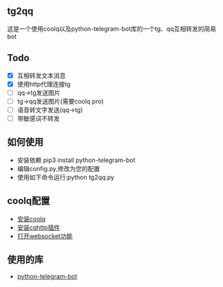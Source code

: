 ## tg2qq
这是一个使用coolq以及python-telegram-bot库的一个tg、qq互相转发的简易bot
## Todo
- [x] 互相转发文本消息
- [x] 使用http代理连接tg 
- [ ] qq->tg发送图片
- [ ] tg->qq发送图片(需要coolq pro)
- [ ] 语音转文字发送(qq->tg)
- [ ] 带敏感词不转发
## 如何使用
* 安装依赖 pip3 install python-telegram-bot
* 编辑config.py,修改为您的配置
* 使用如下命令运行:python tg2qq.py
## coolq配置
* [安装coolq](https://cqp.cc/)
* [安装cqhttp插件](https://github.com/richardchien/coolq-http-api/releases)
* [打开websocket功能](https://cqhttp.cc/docs/4.15/#/WebSocketAPI)
## 使用的库
* [python-telegram-bot](https://github.com/python-telegram-bot/python-telegram-bot)
